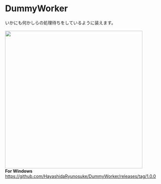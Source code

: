 # DummyWorker
いかにも何かしらの処理待ちをしているように装えます。
<br>
<br>
<img src="http://drive.google.com/uc?export=view&id=1AMVP9jJJPYjp89UDeJPtPYuZGRSUr7gx" width="450">
<br>
**For Windows**<br>
<https://github.com/HayashidaRyunosuke/DummyWorker/releases/tag/1.0.0>
